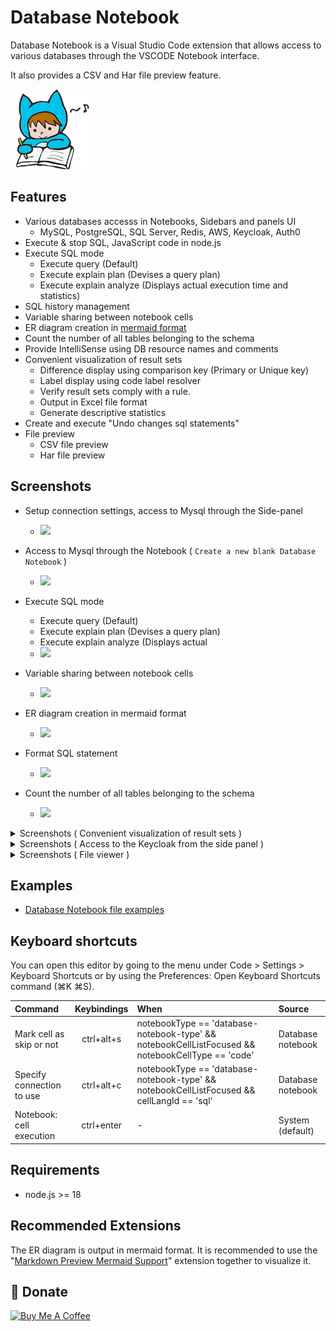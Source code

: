 # Database Notebook

Database Notebook is a Visual Studio Code extension that allows access to various databases through the VSCODE Notebook interface.

It also provides a CSV and Har file preview feature.

![logo](./media/logo128.png)

## Features

- Various databases accesss in Notebooks, Sidebars and panels UI
  - MySQL, PostgreSQL, SQL Server, Redis, AWS, Keycloak, Auth0
- Execute & stop SQL, JavaScript code in node.js
- Execute SQL mode
  - Execute query (Default)
  - Execute explain plan (Devises a query plan)
  - Execute explain analyze (Displays actual execution time and statistics)
- SQL history management
- Variable sharing between notebook cells
- ER diagram creation in [mermaid format](https://mermaid.js.org/syntax/entityRelationshipDiagram.html)
- Count the number of all tables belonging to the schema
- Provide IntelliSense using DB resource names and comments
- Convenient visualization of result sets
  - Difference display using comparison key (Primary or Unique key)
  - Label display using code label resolver
  - Verify result sets comply with a rule.
  - Output in Excel file format
  - Generate descriptive statistics
- Create and execute "Undo changes sql statements"
- File preview
  - CSV file preview
  - Har file preview

## Screenshots

- Setup connection settings, access to Mysql through the Side-panel

  - ![](https://raw.githubusercontent.com/l-v-yonsama/db-notebook/main/docs/images/01_setup.gif)

- Access to Mysql through the Notebook ( `Create a new blank Database Notebook` )

  - ![](https://raw.githubusercontent.com/l-v-yonsama/db-notebook/main/docs/images/02_notebook.gif)

- Execute SQL mode

  - Execute query (Default)
  - Execute explain plan (Devises a query plan)
  - Execute explain analyze (Displays actual
  - ![](https://raw.githubusercontent.com/l-v-yonsama/db-notebook/main/docs/images/13_sql_mode.gif)

- Variable sharing between notebook cells

  - ![](https://raw.githubusercontent.com/l-v-yonsama/db-notebook/main/docs/images/03_variable_sharing.gif)

- ER diagram creation in mermaid format

  - ![](https://raw.githubusercontent.com/l-v-yonsama/db-notebook/main/docs/images/04_er_diagram.gif)

- Format SQL statement

  - ![](https://raw.githubusercontent.com/l-v-yonsama/db-notebook/main/docs/images/12_format.gif)

- Count the number of all tables belonging to the schema

  - ![](https://raw.githubusercontent.com/l-v-yonsama/db-notebook/main/docs/images/15_count_for_all_tables.gif)

<details>

<summary>Screenshots ( Convenient visualization of result sets )</summary>

<div>

### Difference display using comparison key (Primary or Unique key)

- Create and execute "Undo changes sql statements"

- ![](https://raw.githubusercontent.com/l-v-yonsama/db-notebook/main/docs/images/05_diff.gif)

### Label display using code label resolver ( `Create a new blank Code label resolver` )

- ![](https://raw.githubusercontent.com/l-v-yonsama/db-notebook/main/docs/images/06_label_display.gif)

### Verify records comply with a rule ( `Create a new blank DB record rule` )

- ![](https://raw.githubusercontent.com/l-v-yonsama/db-notebook/main/docs/images/07_record_rule.gif)

### Generate descriptive statistics

- ![](https://raw.githubusercontent.com/l-v-yonsama/db-notebook/main/docs/images/14_describe.gif)

</div>

</details>

<details>

<summary>Screenshots ( Access to the Keycloak from the side panel )</summary>

<div>

### Access to the Keycloak from the side panel to display changes in user information.

- ![](https://raw.githubusercontent.com/l-v-yonsama/db-notebook/main/docs/images/08_keycloak.gif)

### Expand and display JSON items in columns.

- ![](https://raw.githubusercontent.com/l-v-yonsama/db-notebook/main/docs/images/09_json_expansion.gif)

</div>

</details>

<details>

<summary>Screenshots ( File viewer )</summary>

<div>

### Csv file viewer

- After previewing the CSV file, descriptive statistics were displayed according to its content.

- ![](https://raw.githubusercontent.com/l-v-yonsama/db-notebook/main/docs/images/10_csv_viewer.gif)

### Har file viewer

- ![](https://raw.githubusercontent.com/l-v-yonsama/db-notebook/main/docs/images/11_har_viewer.gif)

</div>

</details>

## Examples

- [Database Notebook file examples](/docs/examples/databaseNotebook.md)

## Keyboard shortcuts

You can open this editor by going to the menu under Code > Settings > Keyboard Shortcuts or by using the Preferences: Open Keyboard Shortcuts command (⌘K ⌘S).

| Command                   | Keybindings | When                                                                                              | Source            |
| :------------------------ | :---------: | :------------------------------------------------------------------------------------------------ | :---------------- |
| Mark cell as skip or not  | ctrl+alt+s  | notebookType == 'database-notebook-type' && notebookCellListFocused && notebookCellType == 'code' | Database notebook |
| Specify connection to use | ctrl+alt+c  | notebookType == 'database-notebook-type' && notebookCellListFocused && cellLangId == 'sql'        | Database notebook |
| Notebook: cell execution  | ctrl+enter  | -                                                                                                 | System (default)  |

## Requirements

- node.js >= 18

## Recommended Extensions

The ER diagram is output in mermaid format.
It is recommended to use the "[Markdown Preview Mermaid Support](https://marketplace.visualstudio.com/items?itemName=bierner.markdown-mermaid)" extension together to visualize it.

## 🎁 Donate

<a href="https://www.buymeacoffee.com/lvyoshiokaI">
  <img src="https://cdn.buymeacoffee.com/buttons/default-orange.png" alt="Buy Me A Coffee" height="41" width="174">
</a>
